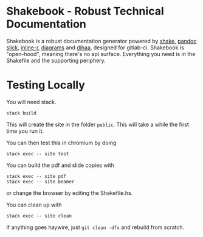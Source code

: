 # Shakebook - Robust Technical Documentation

Shakebook is a robust documentation generator powered by
[shake](https://shakebuild.com/), [pandoc](https://pandoc.org/)
[slick](https://hackage.haskell.org/package/slick),
[inline-r](https://tweag.github.io/HaskellR/),
[diagrams](https://archives.haskell.org/projects.haskell.org/diagrams/) and
[dihaa](https://bitbucket.org/sascha_wilde/dihaa), designed for gitlab-ci.
Shakebook is "open-hood", meaning there's no api surface. Everything you need
is in the Shakefile and the supporting periphery.

# Testing Locally

You will need stack.

    stack build

This will create the site in the folder `public`. This will take a while the
first time you run it.

You can then test this in chromium by doing

    stack exec -- site test

You can build the pdf and slide copies with

    stack exec -- site pdf
    stack exec -- site beamer

or change the browser by editing the Shakefile.hs.

You can clean up with

    stack exec -- site clean

If anything goes haywire, just `git clean -dfx` and rebuild from scratch.
